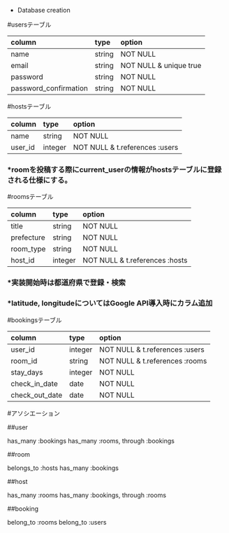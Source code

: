 * Database creation

#usersテーブル

| column                 | type         | option                 |
|:---------------------- |:------------ |:-----------------------|
| name                   | string       | NOT NULL               |
| email                  | string       | NOT NULL & unique true |
| password               | string       | NOT NULL               |
| password_confirmation  | string       | NOT NULL               |

#hostsテーブル

| column                 | type         | option                          |
|:---------------------- |:------------ |:--------------------------------|
| name                   | string       | NOT NULL                        |
| user_id                | integer      | NOT NULL & t.references :users  |

### *roomを投稿する際にcurrent_userの情報がhostsテーブルに登録される仕様にする。

#roomsテーブル

| column                 | type         | option                          |
|:---------------------- |:------------ |:--------------------------------|
| title                  | string       | NOT NULL                        |
| prefecture             | string       | NOT NULL                        |
| room_type              | string       | NOT NULL                        |
| host_id                | integer      | NOT NULL & t.references :hosts  |

### *実装開始時は都道府県で登録・検索
### *latitude, longitudeについてはGoogle API導入時にカラム追加

#bookingsテーブル

| column                 | type         | option                          |
|:-----------------------|:------------ |:--------------------------------|
| user_id                | integer      | NOT NULL & t.references :users  |
| room_id                | string       | NOT NULL & t.references :rooms  |
| stay_days              | integer      | NOT NULL                        |
| check_in_date          | date         | NOT NULL                        |
| check_out_date         | date         | NOT NULL                        |


#アソシエーション

##user

has_many :bookings
has_many :rooms, through :bookings

##room

belongs_to :hosts
has_many   :bookings

##host

has_many :rooms
has_many :bookings, through :rooms

##booking

belong_to :rooms
belong_to :users




